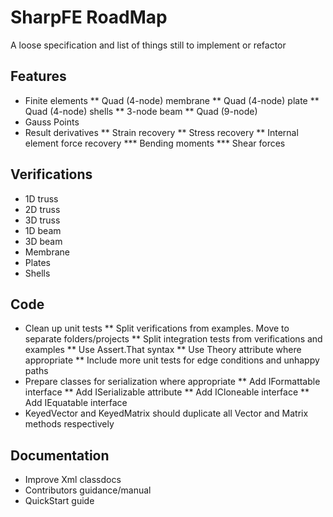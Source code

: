 ﻿# SharpFE RoadMap #

A loose specification and list of things still to implement or refactor

## Features

* Finite elements
** Quad (4-node) membrane
** Quad (4-node) plate
** Quad (4-node) shells
** 3-node beam
** Quad (9-node)
* Gauss Points
* Result derivatives
** Strain recovery
** Stress recovery
** Internal element force recovery
*** Bending moments
*** Shear forces

## Verifications

* 1D truss
* 2D truss
* 3D truss
* 1D beam
* 3D beam
* Membrane
* Plates
* Shells

## Code

* Clean up unit tests
** Split verifications from examples. Move to separate folders/projects
** Split integration tests from verifications and examples
** Use Assert.That syntax
** Use Theory attribute where appropriate
** Include more unit tests for edge conditions and unhappy paths
* Prepare classes for serialization where appropriate
** Add IFormattable interface
** Add ISerializable attribute
** Add ICloneable interface
** Add IEquatable<T> interface
* KeyedVector and KeyedMatrix should duplicate all Vector and Matrix methods respectively

## Documentation

* Improve Xml classdocs
* Contributors guidance/manual
* QuickStart guide
